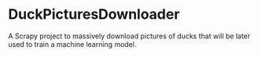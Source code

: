 # DuckPicturesDownloader
A Scrapy project to massively download pictures of ducks that will be later used to train a machine learning model.
